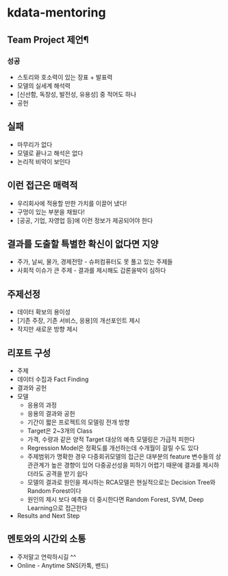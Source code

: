 # kdata-mentoring

## Team Project 제언¶
### 성공
- 스토리와 호소력이 있는 장표 + 발표력
- 모델의 실세계 해석력
- [신선함, 독창성, 발전성, 유용성] 중 적어도 하나
- 공헌
## 실패
- 마무리가 없다
- 모델로 끝나고 해석은 없다
- 논리적 비약이 보인다
## 이런 접근은 매력적
- 우리회사에 적용할 만한 가치를 이끌어 냈다!
- 구멍이 있는 부분을 채웠다!
- [공공, 기업, 자영업 등]에 이런 정보가 제공되어야 한다
## 결과를 도출할 특별한 확신이 없다면 지양
- 주가, 날씨, 물가, 경제전망 - 슈퍼컴퓨터도 못 풀고 있는 주제들
- 사회적 이슈가 큰 주제 - 결과를 제시해도 갑론을박이 심하다
## 주제선정
- 데이터 확보의 용이성
- [기존 주장, 기존 서비스, 응용]의 개선포인트 제시
- 작지만 새로운 방향 제시
## 리포트 구성
- 주제
- 데이터 수집과 Fact Finding
- 결과와 공헌
- 모델
  - 응용의 과정
  - 응용의 결과와 공헌
  - 기간이 짧은 프로젝트의 모델링 전개 방향
  - Target은 2~3개의 Class
  - 가격, 수량과 같은 양적 Target 대상의 예측 모델링은 가급적 피한다
  - Regression Model은 정확도를 개선하는데 수개월이 걸릴 수도 있다
  - 주제범위가 명확한 경우 다중회귀모델의 접근은 대부분의 feature 변수들의 상관관계가 높은 경향이 있어 다중공선성을 피하기 어렵기 때문에 결과를 제시하더라도 공격을 받기 쉽다
  - 모델의 결과로 원인을 제시하는 RCA모델은 현실적으로는 Decision Tree와 Random Forest이다
  - 원인의 제시 보다 예측을 더 중시한다면 Random Forest, SVM, Deep Learning으로 접근한다
- Results and Next Step

## 멘토와의 시간외 소통
- 주저말고 연락하시길 ^^
- Online - Anytime SNS(카톡, 밴드)
